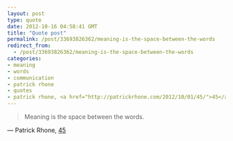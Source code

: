 ```yaml
---
layout: post
type: quote
date: 2012-10-16 04:58:41 GMT
title: "Quote post"
permalink: /post/33693826362/meaning-is-the-space-between-the-words
redirect_from: 
  - /post/33693826362/meaning-is-the-space-between-the-words
categories:
- meaning
- words
- communication
- patrick rhone
- quotes
- patrick rhone, <a href="http://patrickrhone.com/2012/10/01/45/">45</a>
---
```

<blockquote>Meaning is the space between the words.</blockquote>

 — Patrick Rhone, <a href="http://patrickrhone.com/2012/10/01/45/">45</a>